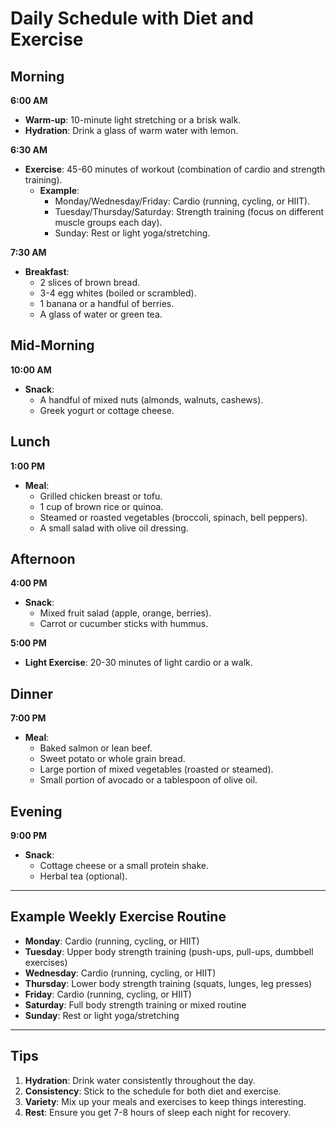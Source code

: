 # Daily Schedule with Diet and Exercise

## Morning
**6:00 AM**
- **Warm-up**: 10-minute light stretching or a brisk walk.
- **Hydration**: Drink a glass of warm water with lemon.

**6:30 AM**
- **Exercise**: 45-60 minutes of workout (combination of cardio and strength training).
  - **Example**:
    - Monday/Wednesday/Friday: Cardio (running, cycling, or HIIT).
    - Tuesday/Thursday/Saturday: Strength training (focus on different muscle groups each day).
    - Sunday: Rest or light yoga/stretching.

**7:30 AM**
- **Breakfast**:
  - 2 slices of brown bread.
  - 3-4 egg whites (boiled or scrambled).
  - 1 banana or a handful of berries.
  - A glass of water or green tea.

## Mid-Morning
**10:00 AM**
- **Snack**:
  - A handful of mixed nuts (almonds, walnuts, cashews).
  - Greek yogurt or cottage cheese.

## Lunch
**1:00 PM**
- **Meal**:
  - Grilled chicken breast or tofu.
  - 1 cup of brown rice or quinoa.
  - Steamed or roasted vegetables (broccoli, spinach, bell peppers).
  - A small salad with olive oil dressing.

## Afternoon
**4:00 PM**
- **Snack**:
  - Mixed fruit salad (apple, orange, berries).
  - Carrot or cucumber sticks with hummus.

**5:00 PM**
- **Light Exercise**: 20-30 minutes of light cardio or a walk.

## Dinner
**7:00 PM**
- **Meal**:
  - Baked salmon or lean beef.
  - Sweet potato or whole grain bread.
  - Large portion of mixed vegetables (roasted or steamed).
  - Small portion of avocado or a tablespoon of olive oil.

## Evening
**9:00 PM**
- **Snack**:
  - Cottage cheese or a small protein shake.
  - Herbal tea (optional).

---

## Example Weekly Exercise Routine
- **Monday**: Cardio (running, cycling, or HIIT)
- **Tuesday**: Upper body strength training (push-ups, pull-ups, dumbbell exercises)
- **Wednesday**: Cardio (running, cycling, or HIIT)
- **Thursday**: Lower body strength training (squats, lunges, leg presses)
- **Friday**: Cardio (running, cycling, or HIIT)
- **Saturday**: Full body strength training or mixed routine
- **Sunday**: Rest or light yoga/stretching

---

## Tips
1. **Hydration**: Drink water consistently throughout the day.
2. **Consistency**: Stick to the schedule for both diet and exercise.
3. **Variety**: Mix up your meals and exercises to keep things interesting.
4. **Rest**: Ensure you get 7-8 hours of sleep each night for recovery.
